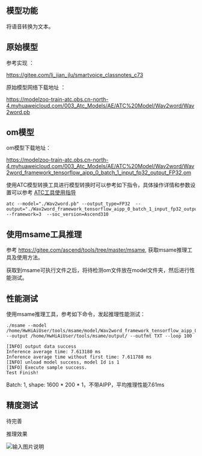 ## 模型功能

将语音转换为文本。

## 原始模型

参考实现 ：

https://gitee.com/li_jian_jlu/smartvoice_classnotes_c73

原始模型网络下载地址 ：

https://modelzoo-train-atc.obs.cn-north-4.myhuaweicloud.com/003_Atc_Models/AE/ATC%20Model/Wav2word/Wav2word.pb


## om模型

om模型下载地址：

https://modelzoo-train-atc.obs.cn-north-4.myhuaweicloud.com/003_Atc_Models/AE/ATC%20Model/Wav2word/Wav2word_framework_tensorflow_aipp_0_batch_1_input_fp32_output_FP32.om

使用ATC模型转换工具进行模型转换时可以参考如下指令，具体操作详情和参数设置可以参考  [ATC工具使用指导](https://support.huaweicloud.com/ti-atc-A200dk_3000/altasatc_16_002.html) 

```
atc --model="./Wav2word.pb" --output_type=FP32  --output="./Wav2word_framework_tensorflow_aipp_0_batch_1_input_fp32_output_FP32" --framework=3  --soc_version=Ascend310
```

## 使用msame工具推理

参考 https://gitee.com/ascend/tools/tree/master/msame, 获取msame推理工具及使用方法。

获取到msame可执行文件之后，将待检测om文件放在model文件夹，然后进行性能测试。

## 性能测试

使用msame推理工具，参考如下命令，发起推理性能测试： 

```
./msame --model /home/HwHiAiUser/tools/msame/model/Wav2word_framework_tensorflow_aipp_0_batch_1_input_fp32_output_FP32.om --output /home/HwHiAiUser/tools/msame/output/ --outfmt TXT --loop 100
```

```
[INFO] output data success
Inference average time: 7.613180 ms
Inference average time without first time: 7.611788 ms
[INFO] unload model success, model Id is 1
[INFO] Execute sample success.
Test Finish!
```

Batch: 1, shape: 1600 * 200 * 1，不带AIPP，平均推理性能7.61ms

## 精度测试

待完善

推理效果

![输入图片说明](https://images.gitee.com/uploads/images/2020/1116/160535_390d5e33_8113712.png "图片5.png")